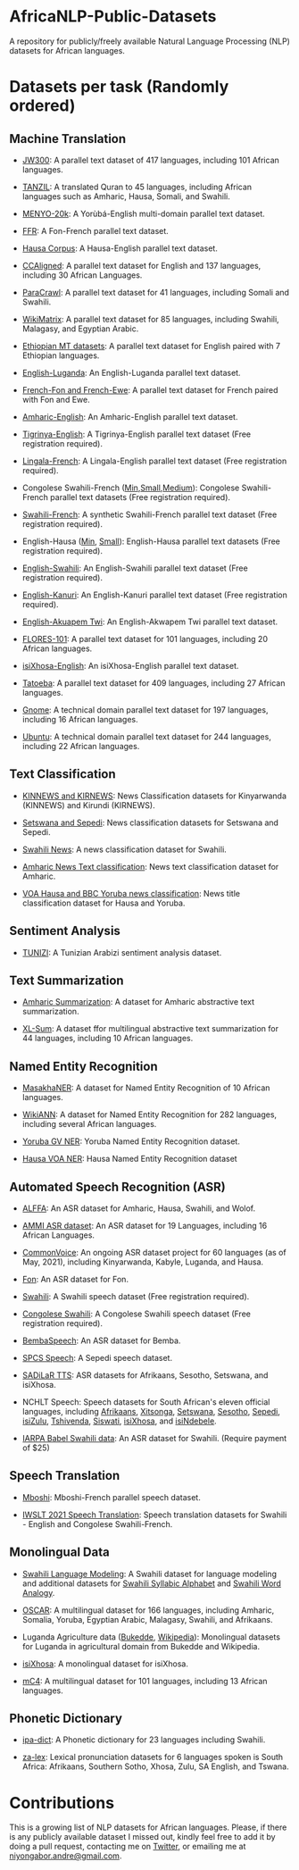 # AfricaNLP-Public-Datasets 

A repository for publicly/freely available Natural Language Processing (NLP) datasets for African languages.

# Datasets per task (Randomly ordered)
## Machine Translation
- [JW300](https://opus.nlpl.eu/JW300.php): A parallel text dataset of 417 languages, including 101 African languages.

- [TANZIL](https://tanzil.net/trans/): A translated Quran to 45 languages, including African languages such as Amharic, Hausa, Somali, and Swahili.

- [MENYO-20k](https://github.com/dadelani/menyo-20k_MT): A Yorùbá-English multi-domain parallel text dataset.

- [FFR](https://github.com/bonaventuredossou/ffr-v1): A Fon-French parallel text dataset.

- [Hausa Corpus](https://github.com/ijdutse/hausa-corpus): A Hausa-English parallel text dataset.

- [CCAligned](http://www.statmt.org/cc-aligned/): A parallel text dataset for English and 137 languages, including 30 African Languages.

- [ParaCrawl](https://paracrawl.eu/): A parallel text dataset for 41 languages, including Somali and Swahili.

- [WikiMatrix](https://ai.facebook.com/blog/wikimatrix/): A parallel text dataset for 85 languages, including Swahili, Malagasy, and Egyptian Arabic. 

- [Ethiopian MT datasets](https://github.com/AAUThematic4LT/Parallel-Corpora-for-Ethiopian-Languages): A parallel text dataset for English paired with 7 Ethiopian languages. <!-- (Amharic, Oromifa, Tigrigna, Wolayta, Welaita , and Geez).-->

- [English-Luganda](https://zenodo.org/record/4764039#.YLYHb9gzaUk): An English-Luganda parallel text dataset.

- [French-Fon and French-Ewe](https://zindi.africa/competitions/ai4d-takwimu-lab-machine-translation-challenge/data): A parallel text dataset for French paired with Fon and Ewe.

- [Amharic-English](https://www.findke.ovgu.de/findke/en/Research/Data+Sets/Amharic_English+Parallel+Corpus-p-1144.html): An Amharic-English parallel text dataset.

- [Tigrinya-English](https://gamayun.translatorswb.org/download/gamayun-mini-kit-5k-tigrinya-english/): A Tigrinya-English parallel text dataset (Free registration required).

- [Lingala-French](https://gamayun.translatorswb.org/download/gamayun-mini-kit-5k-lingala-french/): A Lingala-English parallel text dataset (Free registration required).

- Congolese Swahili-French ([Min](https://gamayun.translatorswb.org/download/gamayun-mini-kit-5k-swc-fra/),[Small](https://gamayun.translatorswb.org/download/gamayun-small-kit-10k-swc-fra/),[Medium](https://gamayun.translatorswb.org/download/gamayun-medium-kit-15k-chunk-1-2-swc-fra/)): Congolese Swahili-French parallel text datasets (Free registration required).

- [Swahili-French](https://gamayun.translatorswb.org/download/monosw-fr/): A synthetic Swahili-French parallel text dataset (Free registration required).

- English-Hausa ([Min](https://gamayun.translatorswb.org/download/gamayun-5k-english-hausa/), [Small](https://gamayun.translatorswb.org/download/gamayun-small-kit-10k-hausa-english/)): English-Hausa parallel text datasets (Free registration required).

- [English-Swahili](https://gamayun.translatorswb.org/download/gamayun-5k-english-swahili/):  An English-Swahili parallel text dataset (Free registration required).

- [English-Kanuri](https://gamayun.translatorswb.org/download/gamayun-mini-kit-5k-kanuri-english/): An English-Kanuri parallel text dataset (Free registration required).

- [English-Akuapem Twi](https://zenodo.org/record/4432117#.YMEF3fkzbIU): An English-Akwapem Twi parallel text dataset.

- [FLORES-101](https://github.com/facebookresearch/flores?fbclid=IwAR1dkUPJ1XA4PibzNx9VM6wwRqUFXKV1Au1_NvDfGGEc4lYGX0pFKSY36N4): A parallel text dataset for 101 languages, including 20 African languages.

- [isiXhosa-English](https://opus.nlpl.eu/XhosaNavy.php): An isiXhosa-English parallel text dataset.

- [Tatoeba](https://opus.nlpl.eu/Tatoeba.php): A parallel text dataset for 409 languages, including 27 African languages.

- [Gnome](https://opus.nlpl.eu/GNOME.php): A technical domain parallel text dataset for 197 languages,  including 16 African languages.

- [Ubuntu](https://opus.nlpl.eu/Ubuntu.php): A technical domain parallel text dataset for 244 languages, including 22 African languages.

## Text Classification
- [KINNEWS and KIRNEWS](https://github.com/Andrews2017/KINNEWS-and-KIRNEWS-Corpus): News Classification datasets for Kinyarwanda (KINNEWS) and Kirundi (KIRNEWS).

- [Setswana and Sepedi](https://zenodo.org/record/3668495#.YLYJvdgzaUk): News classification datasets for Setswana and Sepedi.

- [Swahili News](https://zenodo.org/record/4300294#.YLYJ6tgzaUk): A news classification dataset for Swahili.

- [Amharic News Text classification](https://github.com/IsraelAbebe/An-Amharic-News-Text-classification-Dataset): News text classification dataset for Amharic.

- [VOA Hausa and BBC Yoruba news classification](https://github.com/uds-lsv/transfer-distant-transformer-african): News title classification dataset for Hausa and Yoruba.


## Sentiment Analysis
- [TUNIZI](https://zenodo.org/record/4275240#.YLYM99gzaUk): A Tunizian Arabizi sentiment analysis dataset.

## Text Summarization
- [Amharic Summarization](https://github.com/theamrzaki/text_summurization_abstractive_methods/tree/master/Amharic): A dataset for Amharic abstractive text summarization.

- [XL-Sum](https://github.com/csebuetnlp/xl-sum): A dataset ffor multilingual abstractive text summarization for 44 languages, including 10 African languages.

## Named Entity Recognition
- [MasakhaNER](https://github.com/masakhane-io/masakhane-ner): A dataset for Named Entity Recognition of 10 African languages.

- [WikiANN](https://metatext.io/datasets/wikiann): A dataset for Named Entity Recognition for 282 languages, including several African languages.

- [Yoruba GV NER](https://github.com/ajesujoba/YorubaTwi-Embedding): Yoruba Named Entity Recognition dataset.

- [Hausa VOA NER](https://github.com/uds-lsv/transfer-distant-transformer-african): Hausa Named Entity Recognition dataset
 
## Automated Speech Recognition (ASR)
- [ALFFA](https://github.com/besacier/ALFFA_PUBLIC): An ASR dataset for Amharic, Hausa, Swahili, and Wolof.

- [AMMI ASR dataset](https://github.com/besacier/AMMIcourse/tree/master/STUDENTS-RETURN): An ASR dataset for 19 Languages, including 16 African Languages.

- [CommonVoice](https://commonvoice.mozilla.org/en/languages): An ongoing ASR dataset project for 60 languages (as of May, 2021), including Kinyarwanda, Kabyle, Luganda, and Hausa.

- [Fon](https://paperswithcode.com/dataset/fongbe-speech-recognition): An ASR dataset for Fon.

- [Swahili](https://gamayun.translatorswb.org/download/swahili-audio-mini-kit/): A Swahili speech dataset (Free registration required).

- [Congolese Swahili](https://gamayun.translatorswb.org/download/congolese-swahili-audio-mini-kit/): A Congolese Swahili speech dataset (Free registration required).

- [BembaSpeech](https://github.com/csikasote/BembaSpeech): An ASR dataset for Bemba.
 
- [SPCS Speech](https://repo.sadilar.org/handle/20.500.12185/530): A Sepedi speech dataset.

- [SADiLaR TTS](https://repo.sadilar.org/handle/20.500.12185/527): ASR datasets for Afrikaans, Sesotho, Setswana, and isiXhosa.
 
- NCHLT Speech: Speech datasets for South African's eleven official languages, including [Afrikaans](https://repo.sadilar.org/handle/20.500.12185/280), [Xitsonga](https://repo.sadilar.org/handle/20.500.12185/277), [Setswana](https://repo.sadilar.org/handle/20.500.12185/281), [Sesotho](https://repo.sadilar.org/handle/20.500.12185/278), [Sepedi](https://repo.sadilar.org/handle/20.500.12185/270), [isiZulu](https://repo.sadilar.org/handle/20.500.12185/275), [Tshivenda](https://repo.sadilar.org/handle/20.500.12185/276), [Siswati](https://repo.sadilar.org/handle/20.500.12185/271), [isiXhosa](https://repo.sadilar.org/handle/20.500.12185/279), and [isiNdebele](https://repo.sadilar.org/handle/20.500.12185/272).

- [IARPA Babel Swahili data](https://catalog.ldc.upenn.edu/LDC2017S05): An ASR dataset for Swahili. (Require payment of $25)

## Speech Translation
- [Mboshi](https://github.com/besacier/mboshi-french-parallel-corpus): Mboshi-French parallel speech dataset. <!-- [paper](https://www.aclweb.org/anthology/L18-1531.pdf) -->

- [IWSLT 2021 Speech Translation](https://drive.google.com/file/d/1lhifoEY0Kzj6s11W_taKoVW_mAvzzZ04/view): Speech translation datasets for Swahili - English and Congolese Swahili-French.

## Monolingual Data
- [Swahili Language Modeling](https://zenodo.org/record/3553423#.YLYPPNgzaUk): A Swahili dataset for language modeling and additional datasets for [Swahili Syllabic Alphabet](https://zenodo.org/record/3544180#.YLYQoNgzaUk) and [Swahili Word Analogy](https://zenodo.org/record/3529878#.YLYQx9gzaUk).

- [OSCAR](https://oscar-corpus.com/): A multilingual dataset for 166 languages, including Amharic, Somalia, Yoruba, Egyptian Arabic, Malagasy, Swahili, and Afrikaans.

- Luganda Agriculture data ([Bukedde](https://github.com/AI-Lab-Makerere/Data4Good/tree/master/Bukedde%20newspaper%20Agriculture%20data), [Wikipedia](https://github.com/AI-Lab-Makerere/Data4Good/tree/master/Wikipedia%20Agriculture%20data)): Monolingual datasets for Luganda in agricultural domain from Bukedde and Wikipedia.

- [isiXhosa](https://repo.sadilar.org/handle/20.500.12185/524): A monolingual dataset for isiXhosa.

- [mC4](https://github.com/allenai/allennlp/discussions/5265): A multilingual dataset for 101 languages, including 13 African languages.

## Phonetic Dictionary
- [ipa-dict](https://github.com/open-dict-data/ipa-dict): A Phonetic dictionary for 23 languages including Swahili.

- [za-lex](https://github.com/NWU-MuST/za_lex):  Lexical pronunciation datasets for 6 languages spoken is South Africa: Afrikaans, Southern Sotho, Xhosa, Zulu, SA English, and Tswana.
<!-- ## Question Answering -->
<!-- ## Dialogue Systems -->
<!-- ## Recommendation Systems -->
<!-- ## Part-of-Speech Tagging -->

# Contributions
This is a growing list of NLP datasets for African languages. Please, if there is any publicly available dataset I missed out, kindly feel free to add it by doing a pull request, contacting me on [Twitter](https://twitter.com/andre_niyongabo), or emailing me at niyongabor.andre@gmail.com.
